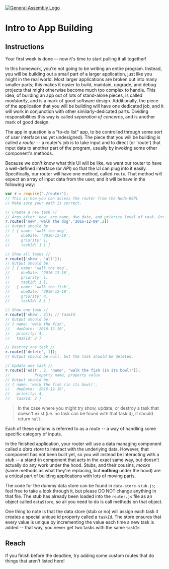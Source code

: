 [![General Assembly Logo](https://camo.githubusercontent.com/1a91b05b8f4d44b5bbfb83abac2b0996d8e26c92/687474703a2f2f692e696d6775722e636f6d2f6b6538555354712e706e67)](https://generalassemb.ly/education/web-development-immersive-remote)

# Intro to App Building

## Instructions

Your first week is done -- now it's time to start pulling it all together!

In this homework, you're not going to be writing an entire program. Instead, you
will be building out a small part of a larger application, just like you might
in the real world. Most larger applications are broken out into many smaller
parts; this makes it easier to build, maintain, upgrade, and debug projects
that might otherwise become much too complex to handle. This idea, of building
an app out of lots of stand-alone pieces, is called _modularity_, and is a mark
of good software design. Additionally, the piece of the application that you
will be building will have one dedicated job, and it will work in conjunction
with other similarly-dedicated parts. Dividing responsibilities this way is
called _separation of concerns_, and is another mark of good design.

The app in question is a "to-do list" app, to be controlled through some sort of
user interface (as yet undesigned). The piece that you will be building is
called a _router_ -- a router's job is to take input and to direct (or 'route')
that input data to another part of the program, usually by invoking some other
component's methods.

Because we don't know what this UI will be like, we want our router to have a
well-defined interface (or _API_) so that the UI can plug into it easily.
Specifically, our router will have one method, called `route`. That method
will expect an array of input data from the user, and it will behave in the
following way:

```js
var r = require('./router');
// This is how you can access the router from the Node REPL
// Make sure your path is correct.

// Create a new task //
// Args after 'new' are name, due date, and priority level of task. Order matters.
r.route(['new','walk the dog','2016-12-09',2])
// Output should be
// [ { name: 'walk the dog',
//     dueDate: '2016-12-10',
//     priority: 1,
//     taskId: 1 } ]

// Show all tasks //
r.route(['show', 'all']);
// Output should be:
// [ { name: 'walk the dog',
//     dueDate: '2016-12-10',
//     priority: 1,
//     taskId: 1 },
//   { name: 'walk the fish',
//     dueDate: '2016-12-10',
//     priority: 4,
//     taskId: 2 } ]

// Show one task //
r.route(['show', 2]); // taskId
// Output should be:
// { name: 'walk the fish',
//   dueDate: '2016-12-10',
//   priority: 4,
//   taskId: 2 }

// Destroy one task //
r.route(['delete', 1]);
// Output should be null, but the task should be deleted.

// Update one task //
r.route(['edit', 2, 'name', 'walk the fish (in its bowl)']);
//           Property name, property value
// Output should be:
// { name: 'walk the fish (in its bowl)',
//   dueDate: '2016-12-10',
//   priority: 4,
//   taskId: 2 }
```

> In the case where you might try show, update, or destroy a task that doesn't
> exist (i.e. no task can be found with that taskId), it should return `null`.

Each of these options is referred to as a _route_ -- a way of handling some
specific category of inputs.

In the finished application, your router will use a data managing component
called a _data store_ to interact with the underlying data. However, that
component has not been built yet, so you will instead be interacting with a
_stub_ -- a stand-in component that acts in the exact same way, but doesn't
actually do any work under the hood. Stubs, and their cousins, _mocks_ (same
methods as what they're replacing, but **nothing** under the hood) are a
critical part of building applications with lots of moving parts.

The code for the dummy data store can be found in `data-store-stub.js`; feel
free to take a look through it, but please DO NOT change anything in that file.
The stub has already been loaded into the `router.js` file as an object called
`dataStore`, so all you need to do is call methods on that object.

One thing to note is that the data store (stub or no) will assign each task it
creates a special unique id property called a `taskId`. The store ensures that
every value is unique by incrementing the value each time a new task is added --
that way, you never get two tasks with the same `taskId`.

## Reach

If you finish before the deadline, try adding some custom routes that do things
that aren't listed here!
